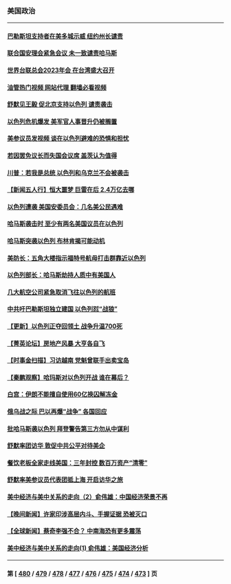 ### 美国政治
---
#### [巴勒斯坦支持者在美多城示威 纽约州长谴责](../../pages/ncid1078159/n14091415.md?10092045) 
#### [联合国安理会紧急会议 未一致谴责哈马斯](../../pages/ncid1078159/n14091400.md?10092045) 
#### [世界台联总会2023年会 在台湾盛大召开](../../pages/ncid1078159/n14091328.md?10092045) 
#### [油管热门视频 网站代理 翻墙必看视频](http://138.2.39.72:81/youtube.html?epic-marker?10092045)
#### [舒默见王毅 促北京支持以色列 谴责袭击](../../pages/ncid1078159/n14091259.md?10092045) 
#### [以色列危机爆发 美军官人事晋升仍被搁置](../../pages/ncid1078159/n14091205.md?10092045) 
#### [美参议员发视频 谈在以色列避难的恐惧和担忧](../../pages/ncid1078159/n14091084.md?10092045) 
#### [若因罢免议长而失国会议席 盖茨认为值得](../../pages/ncid1078159/n14090981.md?10092045) 
#### [川普：若我是总统 以色列和乌克兰不会被袭击](../../pages/ncid1078159/n14091010.md?10092045) 
#### [【新闻五人行】恒大噩梦 巨雷在后 2.4万亿去哪](../../pages/ncid1078159/n14090490.md?10092045) 
#### [以色列遭袭 美国安委员会：几名美公民遇难](../../pages/ncid1078159/n14090949.md?10092045) 
#### [哈马斯袭击时 至少有两名美国议员在以色列](../../pages/ncid1078159/n14090945.md?10092045) 
#### [哈马斯突袭以色列 布林肯揭可能动机](../../pages/ncid1078159/n14090935.md?10092045) 
#### [美防长：五角大楼指示福特号航母打击群靠近以色列](../../pages/ncid1078159/n14090923.md?10092045) 
#### [以色列部长：哈马斯劫持人质中有美国人](../../pages/ncid1078159/n14090921.md?10092045) 
#### [几大航空公司紧急取消飞往以色列的航班](../../pages/ncid1078159/n14090910.md?10092045) 
#### [中共吁巴勒斯坦独立建国 以色列怼“战狼”](../../pages/ncid1078159/n14090825.md?10092045) 
#### [【更新】以色列正夺回领土 战争升温700死](../../pages/ncid1078159/n14090754.md?10092045) 
#### [【菁英论坛】房地产风暴 大亨各自飞](../../pages/ncid1078159/n14090484.md?10092045) 
#### [【时事金扫描】习访越南 党魁曾联手出卖宝岛](../../pages/ncid1078159/n14090357.md?10092045) 
#### [【秦鹏观察】哈玛斯对以色列开战 谁在幕后？](../../pages/ncid1078159/n14090487.md?10092045) 
#### [白宫：伊朗不能擅自使用60亿换囚解冻金](../../pages/ncid1078159/n14090465.md?10092045) 
#### [俄乌战之际 巴以再爆“战争” 各国回应](../../pages/ncid1078159/n14090416.md?10092045) 
#### [批哈马斯袭以色列 拜登警告第三方勿从中谋利](../../pages/ncid1078159/n14090431.md?10092045) 
#### [舒默率团访华 敦促中共公平对待美企](../../pages/ncid1078159/n14090375.md?10092045) 
#### [餐饮老板全家走线美国：三年封控 数百万资产“清零”](../../pages/ncid1078159/n14090231.md?10092045) 
#### [舒默率美参议员代表团抵上海 开启访华之旅](../../pages/ncid1078159/n14090269.md?10092045) 
#### [美中经济与美中关系的走向（2）俞伟雄：中国经济荣景不再](../../pages/ncid1078159/n14090205.md?10092045) 
#### [【晚间新闻】许家印涉高层内斗、手握证据 恐被灭口](../../pages/ncid1078159/n14090174.md?10092045) 
#### [【全球新闻】蔡奇李强不合？ 中南海恐有更多震荡](../../pages/ncid1078159/n14090175.md?10092045) 
#### [美中经济与美中关系的走向(1) 俞伟雄：美国经济分析](../../pages/ncid1078159/n14090187.md?10092045) 

---
#### 第 [ [480](./480.md?10092045) / [479](./479.md?10092045) / [478](./478.md?10092045) / [477](./477.md?10092045) / [476](./476.md?10092045) / [475](./475.md?10092045) / [474](./474.md?10092045) / [473](./473.md?10092045) ] 页
